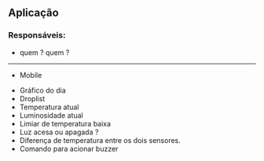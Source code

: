 ## Aplicação

### Responsáveis:
  * quem ? quem ?

---------------------------------
* Mobile
- Gráfico do dia
- Droplist
- Temperatura atual
- Luminosidade atual
- Limiar de temperatura baixa
- Luz acesa ou apagada ?
- Diferença de temperatura entre os dois sensores.
- Comando para acionar buzzer 
